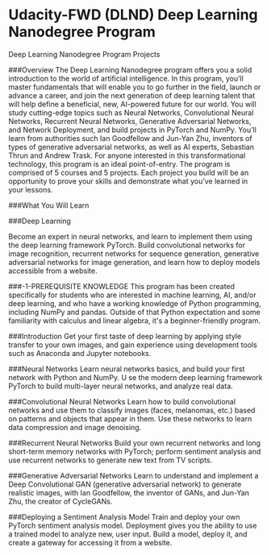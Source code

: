 # Udacity-FWD (DLND) Deep Learning Nanodegree Program
 Deep Learning Nanodegree Program Projects
 
###Overview
The Deep Learning Nanodegree program offers you a solid introduction to the world of artificial intelligence.
In this program, you’ll master fundamentals that will enable you to go further in the field, launch or advance
a career, and join the next generation of deep learning talent that will help define a beneficial, new,
AI-powered future for our world. You will study cutting-edge topics such as Neural Networks, Convolutional
Neural Networks, Recurrent Neural Networks, Generative Adversarial Networks, and Network Deployment,
and build projects in PyTorch and NumPy. You’ll learn from authorities such Ian Goodfellow and Jun-Yan
Zhu, inventors of types of generative adversarial networks, as well as AI experts, Sebastian Thrun and Andrew
Trask. For anyone interested in this transformational technology, this program is an ideal point-of-entry.
The program is comprised of 5 courses and 5 projects. Each project you build will be an opportunity to
prove your skills and demonstrate what you’ve learned in your lessons. 

###What You Will Learn

###Deep Learning

Become an expert in neural networks, and learn to implement them using the deep learning 
framework PyTorch. Build convolutional networks for image recognition, recurrent networks 
for sequence generation, generative adversarial networks for image generation, 
and learn how to deploy models accessible from a website.



###-1-PREREQUISITE KNOWLEDGE
This program has been created specifically for students who are interested in machine learning, AI, 
and/or deep learning, and who have a working knowledge of Python programming, including NumPy and pandas. Outside of that Python expectation and some familiarity with calculus and linear algebra, it's a beginner-friendly program. 

###Introduction
Get your first taste of deep learning by applying style transfer to your own images, 
and gain experience using development tools such as Anaconda and Jupyter notebooks.

###Neural Networks
Learn neural networks basics, and build your first network with Python and NumPy. U
se the modern deep learning framework PyTorch to build multi-layer neural networks, 
and analyze real data.

###Convolutional Neural Networks
Learn how to build convolutional networks and use them to classify images (faces, melanomas, etc.) 
based on patterns and objects that appear in them. 
Use these networks to learn data compression and image denoising.

###Recurrent Neural Networks
Build your own recurrent networks and long short-term memory networks with PyTorch; 
perform sentiment analysis and use recurrent networks to generate new text from TV scripts.

###Generative Adversarial Networks
Learn to understand and implement a Deep Convolutional GAN (generative adversarial network) 
to generate realistic images, with Ian Goodfellow, the inventor of GANs, and Jun-Yan Zhu, 
the creator of CycleGANs.

###Deploying a Sentiment Analysis Model
Train and deploy your own PyTorch sentiment analysis model. 
Deployment gives you the ability to use a trained model to analyze new, user input. 
Build a model, deploy it, and create a gateway for accessing it from a website.